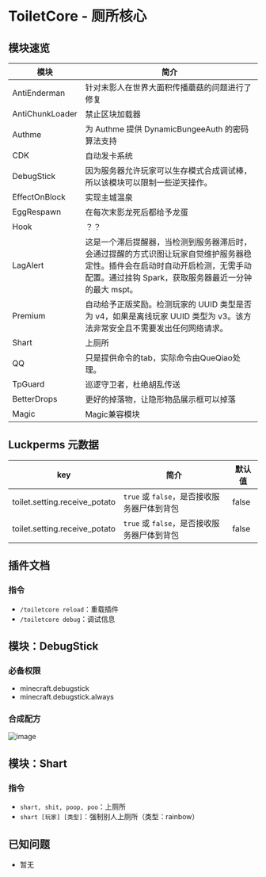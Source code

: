 # ToiletCore - 厕所核心

## 模块速览

| 模块              | 简介                                                                                               |
|-----------------|--------------------------------------------------------------------------------------------------|
| AntiEnderman    | 针对末影人在世界大面积传播蘑菇的问题进行了修复                                                                          |
| AntiChunkLoader | 禁止区块加载器                                                                                          |
| Authme          | 为 Authme 提供 DynamicBungeeAuth 的密码算法支持                                                            |
| CDK             | 自动发卡系统                                                                                           |
| DebugStick      | 因为服务器允许玩家可以生存模式合成调试棒，所以该模块可以限制一些逆天操作。                                                            |
| EffectOnBlock   | 实现主城温泉                                                                                           |
| EggRespawn      | 在每次末影龙死后都给予龙蛋                                                                                    |
| Hook            | ？？                                                                                               |
| LagAlert        | 这是一个滞后提醒器，当检测到服务器滞后时，会通过提醒的方式识图让玩家自觉维护服务器稳定性。插件会在启动时自动开启检测，无需手动配置。通过挂钩 Spark，获取服务器最近一分钟的最大 mspt。 |
| Premium         | 自动给予正版奖励。检测玩家的 UUID 类型是否为 v4，如果是离线玩家 UUID 类型为 v3。该方法非常安全且不需要发出任何网络请求。                            |
| Shart           | 上厕所                                                                                              |
| QQ              | 只是提供命令的tab，实际命令由QueQiao处理。                                                                       |
| TpGuard         | 巡逻守卫者，杜绝胡乱传送                                                                                     |
| BetterDrops     | 更好的掉落物，让隐形物品展示框可以掉落                                                                              |
| Magic           | Magic兼容模块                                                                                        |

## Luckperms 元数据

| key                           | 简介                            | 默认值   |
|-------------------------------|-------------------------------|-------|
| toilet.setting.receive_potato | `true` 或 `false`，是否接收服务器尸体到背包 | false |
| toilet.setting.receive_potato | `true` 或 `false`，是否接收服务器尸体到背包 | false |

## 插件文档

### 指令

- `/toiletcore reload`：重载插件
- `/toiletcore debug`：调试信息

## 模块：DebugStick

### 必备权限

- minecraft.debugstick
- minecraft.debugstick.always

### 合成配方

![image](https://user-images.githubusercontent.com/77124888/175134422-a4c1c9c8-3ab6-4693-9fec-0f3cfa30e17e.png)

## 模块：Shart

### 指令

- `shart, shit, poop, poo`：上厕所
- `shart [玩家] [类型]`：强制别人上厕所（类型：rainbow）

## 已知问题

- 暂无
